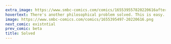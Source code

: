 ```yaml
---
extra_image: https://www.smbc-comics.com/comics/165539557820220616after.png
hovertext: There's another philosophical problem solved. This is easy.
image: https://www.smbc-comics.com/comics/1655395497-20220616.png
next_comic: existntial
prev_comic: beta
title: Solved
---
```


